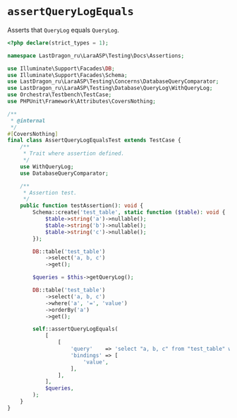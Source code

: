 # `assertQueryLogEquals`

Asserts that `QueryLog` equals `QueryLog`.

[include:example]: ./AssertQueryLogEqualsTest.php
[//]: # (start: 3ef530658feaa07626c932caaaa1e1815225f65d1c36369abd30c445d65f18af)
[//]: # (warning: Generated automatically. Do not edit.)

```php
<?php declare(strict_types = 1);

namespace LastDragon_ru\LaraASP\Testing\Docs\Assertions;

use Illuminate\Support\Facades\DB;
use Illuminate\Support\Facades\Schema;
use LastDragon_ru\LaraASP\Testing\Concerns\DatabaseQueryComparator;
use LastDragon_ru\LaraASP\Testing\Database\QueryLog\WithQueryLog;
use Orchestra\Testbench\TestCase;
use PHPUnit\Framework\Attributes\CoversNothing;

/**
 * @internal
 */
#[CoversNothing]
final class AssertQueryLogEqualsTest extends TestCase {
    /**
     * Trait where assertion defined.
     */
    use WithQueryLog;
    use DatabaseQueryComparator;

    /**
     * Assertion test.
     */
    public function testAssertion(): void {
        Schema::create('test_table', static function ($table): void {
            $table->string('a')->nullable();
            $table->string('b')->nullable();
            $table->string('c')->nullable();
        });

        DB::table('test_table')
            ->select('a, b, c')
            ->get();

        $queries = $this->getQueryLog();

        DB::table('test_table')
            ->select('a, b, c')
            ->where('a', '=', 'value')
            ->orderBy('a')
            ->get();

        self::assertQueryLogEquals(
            [
                [
                    'query'    => 'select "a, b, c" from "test_table" where "a" = ? order by "a" asc',
                    'bindings' => [
                        'value',
                    ],
                ],
            ],
            $queries,
        );
    }
}
```

[//]: # (end: 3ef530658feaa07626c932caaaa1e1815225f65d1c36369abd30c445d65f18af)
